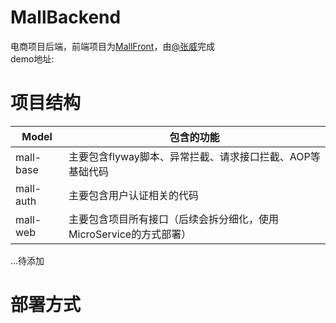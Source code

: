 # MallBackend
电商项目后端，前端项目为[MallFront](https://github.com/Super-Aviator/MallFront)，由[@张威](https://github.com/zw123zw)完成                
demo地址:

# 项目结构
Model     | 包含的功能
---       | ---
mall-base | 主要包含flyway脚本、异常拦截、请求接口拦截、AOP等基础代码
mall-auth | 主要包含用户认证相关的代码
mall-web  | 主要包含项目所有接口（后续会拆分细化，使用MicroService的方式部署）
...待添加

# 部署方式
